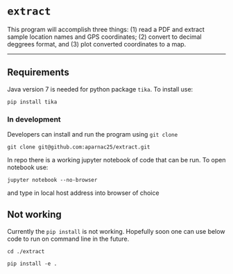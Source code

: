# `extract`

This program will accomplish three things: (1) read a PDF and extract sample location names and GPS coordinates; (2) convert to decimal deggrees format, and (3) plot converted coordinates to a map. 

---
## Requirements

Java version 7 is needed for python package `tika`. To install use: 

`pip install tika`

### In development 

Developers can install and run the program using `git clone`

`git clone git@github.com:aparnac25/extract.git`

In repo there is a working jupyter notebook of code that can be run. To open notebook use: 

`jupyter notebook --no-browser`

and type in local host address into browser of choice


## Not working 

Currently the `pip install` is not working. Hopefully soon one can use below code to run on command line in the future.

`cd ./extract`

`pip install -e .`



